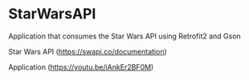# StarWarsAPI

Application that consumes the Star Wars API using Retrofit2 and Gson

Star Wars API (https://swapi.co/documentation)

Application (https://youtu.be/iAnkEr2BF0M)

